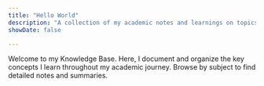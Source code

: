 ```yaml
---
title: "Hello World"
description: "A collection of my academic notes and learnings on topics ranging from statistics to advanced time-series analysis."
showDate: false

---
```


Welcome to my Knowledge Base. Here, I document and organize the key concepts I learn throughout my academic journey. Browse by subject to find detailed notes and summaries.
